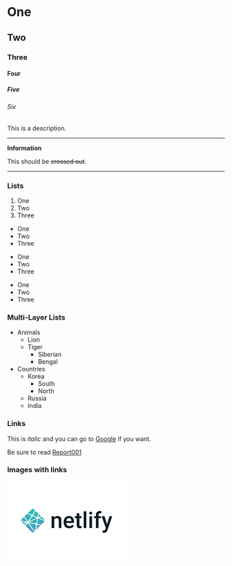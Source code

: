 # One
## Two
### Three
#### Four
##### Five
###### Six

This is a description.

---

**Information**

This should be ~~crossed out~~.

---

### Lists

1. One
2. Two
3. Three

- One
- Two
- Three

* One
* Two
* Three

+ One
+ Two
+ Three

### Multi-Layer Lists

- Animals
    - Lion
    - Tiger
        - Siberian
        - Bengal
- Countries
    - Korea
        - South
        - North
    - Russia
    - India

### Links 

This is *italic* and you can go to [Google](http://google.com) if you want.

Be sure to read [Report001](reports/report001.txt)

### Images with links

[![Netlify Icon](images/netlify.png "Goto Netlify to host for free")](http://netlify.com)